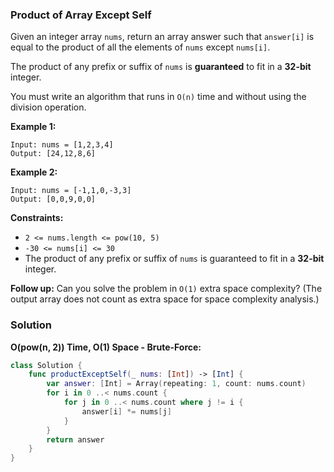 
### Product of Array Except Self

Given an integer array `nums`, return an array answer such that `answer[i]` is equal to the product of all the elements of `nums` except `nums[i]`.

The product of any prefix or suffix of `nums` is __guaranteed__ to fit in a __32-bit__ integer.

You must write an algorithm that runs in `O(n)` time and without using the division operation.

__Example 1:__
```
Input: nums = [1,2,3,4]
Output: [24,12,8,6]
```
__Example 2:__
```
Input: nums = [-1,1,0,-3,3]
Output: [0,0,9,0,0]
```

__Constraints:__
* `2 <= nums.length <= pow(10, 5)`
* `-30 <= nums[i] <= 30`
* The product of any prefix or suffix of `nums` is guaranteed to fit in a __32-bit__ integer.
 

__Follow up:__ 
Can you solve the problem in `O(1)` extra space complexity? (The output array does not count as extra space for space complexity analysis.)

### Solution
__O(pow(n, 2)) Time, O(1) Space - Brute-Force:__
```Swift
class Solution {
    func productExceptSelf(_ nums: [Int]) -> [Int] {
        var answer: [Int] = Array(repeating: 1, count: nums.count)
        for i in 0 ..< nums.count {
            for j in 0 ..< nums.count where j != i {
                answer[i] *= nums[j]
            }
        }
        return answer
    }
}
```